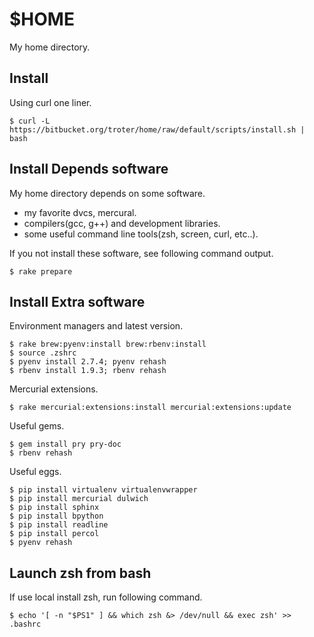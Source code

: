 $HOME
=====

My home directory.

Install
-------

Using curl one liner.

    $ curl -L https://bitbucket.org/troter/home/raw/default/scripts/install.sh | bash

Install Depends software
------------------------

My home directory depends on some software.

- my favorite dvcs, mercural.
- compilers(gcc, g++) and development libraries.
- some useful command line tools(zsh, screen, curl, etc..).

If you not install these software, see following command output.

    $ rake prepare

Install Extra software
----------------------

Environment managers and latest version.

    $ rake brew:pyenv:install brew:rbenv:install
    $ source .zshrc
    $ pyenv install 2.7.4; pyenv rehash
    $ rbenv install 1.9.3; rbenv rehash

Mercurial extensions.

    $ rake mercurial:extensions:install mercurial:extensions:update

Useful gems.

    $ gem install pry pry-doc
    $ rbenv rehash

Useful eggs.

    $ pip install virtualenv virtualenvwrapper
    $ pip install mercurial dulwich
    $ pip install sphinx
    $ pip install bpython
    $ pip install readline
    $ pip install percol
    $ pyenv rehash

Launch zsh from bash
--------------------

If use local install zsh, run following command.

    $ echo '[ -n "$PS1" ] && which zsh &> /dev/null && exec zsh' >> .bashrc
